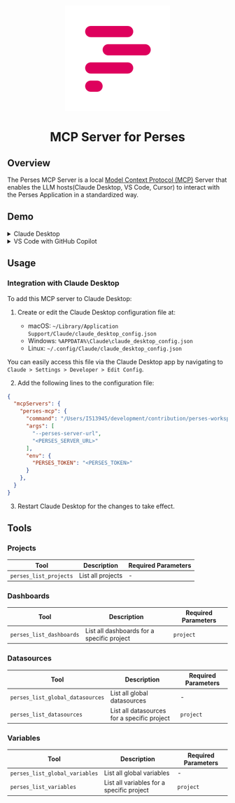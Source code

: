 <div align="center">
<img src="https://raw.githubusercontent.com/perses/perses/main/docs/images/perses_logo_cropped.svg" alt="Perses">
    <h1 align="center">MCP Server for Perses</h1>
</div>

## Overview

The Perses MCP Server is a local [Model Context Protocol (MCP)](https://modelcontextprotocol.io/introduction) Server that enables the LLM hosts(Claude Desktop, VS Code, Cursor) to interact with the Perses Application in a standardized way.

## Demo

<details>
<summary> Claude Desktop</summary>
  
https://github.com/user-attachments/assets/d0ba1b03-42a1-4d70-9bb3-5a56c4193e93
</details>

<details>
<summary>VS Code with GitHub Copilot</summary>

https://github.com/user-attachments/assets/b80c354a-8006-4e1f-b7f4-e123002f7dc3
</details>


## Usage

### Integration with Claude Desktop

To add this MCP server to Claude Desktop:

1. Create or edit the Claude Desktop configuration file at:

   - macOS: `~/Library/Application Support/Claude/claude_desktop_config.json`
   - Windows: `%APPDATA%\Claude\claude_desktop_config.json`
   - Linux: `~/.config/Claude/claude_desktop_config.json`
   
You can easily access this file via the Claude Desktop app by navigating to `Claude > Settings > Developer > Edit Config`.

2. Add the following lines to the configuration file:

```json
{
  "mcpServers": {
    "perses-mcp": {
      "command": "/Users/I513945/development/contribution/perses-workspace/perses-mcp/bin/perses-mcp",
      "args": [
        "--perses-server-url",
        "<PERSES_SERVER_URL>"
      ],
      "env": {
        "PERSES_TOKEN": "<PERSES_TOKEN>"
      }
    },
  }
}

```
3. Restart Claude Desktop for the changes to take effect.







## Tools

### Projects

| Tool                   | Description       | Required Parameters |
| ---------------------- | ----------------- | ------------------- |
| `perses_list_projects` | List all projects | -                   |

### Dashboards

| Tool                     | Description                                | Required Parameters |
| ------------------------ | ------------------------------------------ | ------------------- |
| `perses_list_dashboards` | List all dashboards for a specific project | `project`           |


### Datasources

| Tool                             | Description                                 | Required Parameters |
| -------------------------------- | ------------------------------------------- | ------------------- |
| `perses_list_global_datasources` | List all global datasources                 | -                   |
| `perses_list_datasources`        | List all datasources for a specific project | `project`           |

### Variables

| Tool                           | Description                               | Required Parameters |
| ------------------------------ | ----------------------------------------- | ------------------- |
| `perses_list_global_variables` | List all global variables                 | -                   |
| `perses_list_variables`        | List all variables for a specific project | `project`           |


